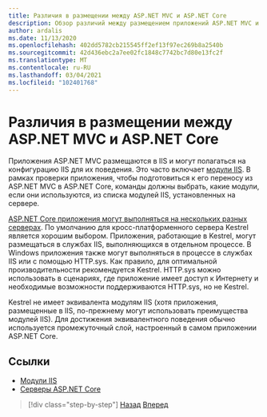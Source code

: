 ```yaml
---
title: Различия в размещении между ASP.NET MVC и ASP.NET Core
description: Обзор различий между размещением приложений ASP.NET MVC и ASP.NET Core приложениями.
author: ardalis
ms.date: 11/13/2020
ms.openlocfilehash: 402dd5782cb215545ff2ef13f97ec269b8a2540b
ms.sourcegitcommit: 42d436ebc2a7ee02fc1848c7742bc7d80e13fc2f
ms.translationtype: MT
ms.contentlocale: ru-RU
ms.lasthandoff: 03/04/2021
ms.locfileid: "102401768"
---
```

# <a name="hosting-differences-between-aspnet-mvc-and-aspnet-core"></a>Различия в размещении между ASP.NET MVC и ASP.NET Core

Приложения ASP.NET MVC размещаются в IIS и могут полагаться на конфигурацию IIS для их поведения. Это часто включает [модули IIS](/iis/get-started/introduction-to-iis/iis-modules-overview). В рамках проверки приложения, чтобы подготовиться к его переносу из ASP.NET MVC в ASP.NET Core, команды должны выбрать, какие модули, если они используются, из списка модулей IIS, установленных на сервере.

[ASP.NET Core приложения могут выполняться на нескольких разных серверах](/aspnet/core/fundamentals/servers/). По умолчанию для кросс-платформенного сервера Kestrel является хорошим выбором. Приложения, работающие в Kestrel, могут размещаться в службах IIS, выполняющихся в отдельном процессе. В Windows приложения также могут выполняться в процессе в службах IIS или с помощью HTTP.sys. Как правило, для оптимальной производительности рекомендуется Kestrel. HTTP.sys можно использовать в сценариях, где приложение имеет доступ к Интернету и необходимые возможности поддерживаются HTTP.sys, но не Kestrel.

Kestrel не имеет эквивалента модулям IIS (хотя приложения, размещенные в IIS, по-прежнему могут использовать преимущества модулей IIS). Для достижения эквивалентного поведения обычно используется промежуточный слой, настроенный в самом приложении ASP.NET Core.

## <a name="references"></a>Ссылки

- [Модули IIS](/iis/get-started/introduction-to-iis/iis-modules-overview)
- [Серверы ASP.NET Core](/aspnet/core/fundamentals/servers/)

>[!div class="step-by-step"]
>[Назад](app-startup-differences.md)
>[Вперед](serving-static-files.md)
